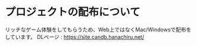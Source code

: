 # プロジェクトの配布について
リッチなゲーム体験をしてもらうため、Web上ではなくMac/Windowsで配布をしています。
DLページ : https://site.candb.hanachiru.net/

